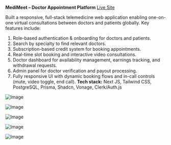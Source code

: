 **MediMeet – Doctor Appointment Platform** [Live Site](https://medi-meet-azure.vercel.app/)

Built a responsive, full-stack telemedicine web application enabling one-on-one virtual consultations between doctors and patients globally. Key features include:

1. Role-based authentication & onboarding for doctors and patients.
2. Search by specialty to find relevant doctors.
3. Subscription-based credit system for booking appointments.
4. Real-time slot booking and interactive video consultations.
5. Doctor dashboard for availability management, earnings tracking, and withdrawal requests.
6. Admin panel for doctor verification and payout processing.
7. Fully responsive UI with dynamic booking flows and in-call controls (mute, video toggle, end call).
**Tech stack:** Next JS, Tailwind CSS, PostgreSQL, Prisma, Shadcn, Vonage, Clerk/Auth.js

![Image](https://github.com/user-attachments/assets/4449ccf3-1398-41ff-9087-178685e80e52)

![Image](https://github.com/user-attachments/assets/e4865279-8b4e-4979-abeb-9013e8d8af4c)

![Image](https://github.com/user-attachments/assets/4ec4bbd6-c311-474a-bf65-b489a9f0e100)

![Image](https://github.com/user-attachments/assets/f9c450df-a089-465e-a2e3-c45de865855c)

![Image](https://github.com/user-attachments/assets/153342f9-a304-421b-addb-37e823163362)
